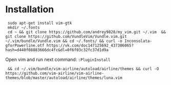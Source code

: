 # Installation
     sudo apt-get install vim-gtk
     mkdir ~/.fonts
     cd ~ && git clone https://github.com/andrey9828/my_vim.git ~/.vim  && git clone https://github.com/VundleVim/Vundle.vim.git ~/.vim/bundle/Vundle.vim && cd ~/.fonts/ && curl -o Inconsolata-gforPowerline.otf https://vk.com/doc147125692_437306065?hash=d440f08883666dc4fc&dl=0f6f03c32fc37d1d9a
Open vim and run next command: `:PluginInstall`

     && cd ~/.vim/bundle/vim-airline/autoload/airline/themes && curl -O     https://github.com/vim-airline/vim-airline-themes/blob/master/autoload/airline/themes/luna.vim
